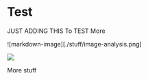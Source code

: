 # Test


JUST ADDING THIS To TEST More




![markdown-image][./stuff/image-analysis.png]

<img src=".//stuff/image-analysis.jpg">

More stuff
